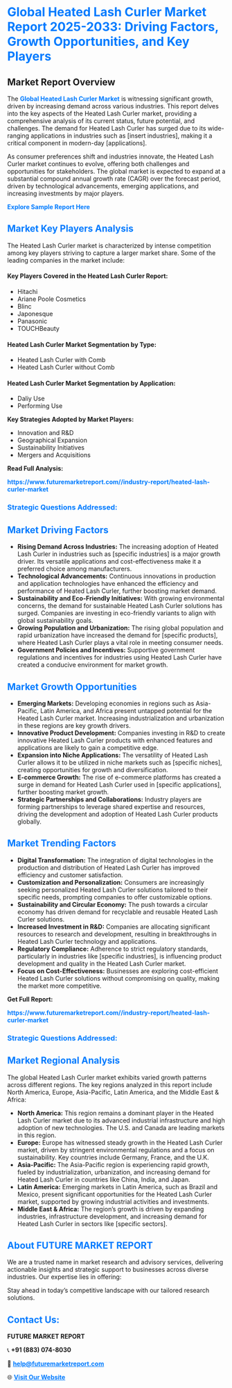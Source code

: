 <h1 style="color: #007BFF;">Global Heated Lash Curler Market Report 2025-2033: Driving Factors, Growth Opportunities, and Key Players</h1>

<section id="overview">
<h2>Market Report Overview</h2>
<p>The <a href="https://www.futuremarketreport.com//industry-report/heated-lash-curler-market" style="color: #007BFF; text-decoration: none;"><strong>Global Heated Lash Curler Market</strong></a> is witnessing significant growth, driven by increasing demand across various industries. This report delves into the key aspects of the Heated Lash Curler market, providing a comprehensive analysis of its current status, future potential, and challenges. The demand for Heated Lash Curler has surged due to its wide-ranging applications in industries such as [insert industries], making it a critical component in modern-day [applications].</p>
<p>As consumer preferences shift and industries innovate, the Heated Lash Curler market continues to evolve, offering both challenges and opportunities for stakeholders. The global market is expected to expand at a substantial compound annual growth rate (CAGR) over the forecast period, driven by technological advancements, emerging applications, and increasing investments by major players.</p>
</section>

<section id="overview">
<p><a href="https://www.futuremarketreport.com//request-sample/reportId=92588" style="color: #007BFF; text-decoration: none;"><strong>Explore Sample Report Here</strong></a></p>
</section>

<section id="key-players">
<h2 style="color: #007BFF;">Market Key Players Analysis</h2>
<p>The Heated Lash Curler market is characterized by intense competition among key players striving to capture a larger market share. Some of the leading companies in the market include:</p>
<h4>Key Players Covered in the Heated Lash Curler Report:</h4>
<ul><li>Hitachi</li><li>Ariane Poole Cosmetics</li><li>Blinc</li><li>Japonesque</li><li>Panasonic</li><li>TOUCHBeauty</li></ul>
<h4>Heated Lash Curler Market Segmentation by Type:</h4>
<ul><li>Heated Lash Curler with Comb</li><li>Heated Lash Curler without Comb</li></ul>

<h4>Heated Lash Curler Market Segmentation by Application:</h4>
<ul><li>Daliy Use</li><li>Performing Use</li></ul>
<p><strong>Key Strategies Adopted by Market Players:</strong></p>
<ul>
<li>Innovation and R&D</li>
<li>Geographical Expansion</li>
<li>Sustainability Initiatives</li>
<li>Mergers and Acquisitions</li>
</ul>
</section>

<section>
<p><strong>Read Full Analysis: </strong></p><a href="https://www.futuremarketreport.com//industry-report/heated-lash-curler-market" style="color: #007BFF; text-decoration: none;"><strong>https://www.futuremarketreport.com//industry-report/heated-lash-curler-market</strong></a>
<h3 style="color: #007BFF;">Strategic Questions Addressed:</h3>
</section>

<section id="driving-factors">
<h2 style="color: #007BFF;">Market Driving Factors</h2>
<ul>
<li><strong>Rising Demand Across Industries:</strong> The increasing adoption of Heated Lash Curler in industries such as [specific industries] is a major growth driver. Its versatile applications and cost-effectiveness make it a preferred choice among manufacturers.</li>
<li><strong>Technological Advancements:</strong> Continuous innovations in production and application technologies have enhanced the efficiency and performance of Heated Lash Curler, further boosting market demand.</li>
<li><strong>Sustainability and Eco-Friendly Initiatives:</strong> With growing environmental concerns, the demand for sustainable Heated Lash Curler solutions has surged. Companies are investing in eco-friendly variants to align with global sustainability goals.</li>
<li><strong>Growing Population and Urbanization:</strong> The rising global population and rapid urbanization have increased the demand for [specific products], where Heated Lash Curler plays a vital role in meeting consumer needs.</li>
<li><strong>Government Policies and Incentives:</strong> Supportive government regulations and incentives for industries using Heated Lash Curler have created a conducive environment for market growth.</li>
</ul>
</section>

<section id="growth-opportunities">
<h2 style="color: #007BFF;">Market Growth Opportunities</h2>
<ul>
<li><strong>Emerging Markets:</strong> Developing economies in regions such as Asia-Pacific, Latin America, and Africa present untapped potential for the Heated Lash Curler market. Increasing industrialization and urbanization in these regions are key growth drivers.</li>
<li><strong>Innovative Product Development:</strong> Companies investing in R&D to create innovative Heated Lash Curler products with enhanced features and applications are likely to gain a competitive edge.</li>
<li><strong>Expansion into Niche Applications:</strong> The versatility of Heated Lash Curler allows it to be utilized in niche markets such as [specific niches], creating opportunities for growth and diversification.</li>
<li><strong>E-commerce Growth:</strong> The rise of e-commerce platforms has created a surge in demand for Heated Lash Curler used in [specific applications], further boosting market growth.</li>
<li><strong>Strategic Partnerships and Collaborations:</strong> Industry players are forming partnerships to leverage shared expertise and resources, driving the development and adoption of Heated Lash Curler products globally.</li>
</ul>
</section>

<section id="trending-factors">
<h2 style="color: #007BFF;">Market Trending Factors</h2>
<ul>
<li><strong>Digital Transformation:</strong> The integration of digital technologies in the production and distribution of Heated Lash Curler has improved efficiency and customer satisfaction.</li>
<li><strong>Customization and Personalization:</strong> Consumers are increasingly seeking personalized Heated Lash Curler solutions tailored to their specific needs, prompting companies to offer customizable options.</li>
<li><strong>Sustainability and Circular Economy:</strong> The push towards a circular economy has driven demand for recyclable and reusable Heated Lash Curler solutions.</li>
<li><strong>Increased Investment in R&D:</strong> Companies are allocating significant resources to research and development, resulting in breakthroughs in Heated Lash Curler technology and applications.</li>
<li><strong>Regulatory Compliance:</strong> Adherence to strict regulatory standards, particularly in industries like [specific industries], is influencing product development and quality in the Heated Lash Curler market.</li>
<li><strong>Focus on Cost-Effectiveness:</strong> Businesses are exploring cost-efficient Heated Lash Curler solutions without compromising on quality, making the market more competitive.</li>
</ul>
</section>

<section>
<p><strong>Get Full Report: </strong></p><a href="https://www.futuremarketreport.com//industry-report/heated-lash-curler-market" style="color: #007BFF; text-decoration: none;"><strong>https://www.futuremarketreport.com//industry-report/heated-lash-curler-market</strong></a>
<h3 style="color: #007BFF;">Strategic Questions Addressed:</h3>
</section>


<section id="regional-analysis">
<h2 style="color: #007BFF;">Market Regional Analysis</h2>
<p>The global Heated Lash Curler market exhibits varied growth patterns across different regions. The key regions analyzed in this report include North America, Europe, Asia-Pacific, Latin America, and the Middle East & Africa:</p>
<ul>
<li><strong>North America:</strong> This region remains a dominant player in the Heated Lash Curler market due to its advanced industrial infrastructure and high adoption of new technologies. The U.S. and Canada are leading markets in this region.</li>
<li><strong>Europe:</strong> Europe has witnessed steady growth in the Heated Lash Curler market, driven by stringent environmental regulations and a focus on sustainability. Key countries include Germany, France, and the U.K.</li>
<li><strong>Asia-Pacific:</strong> The Asia-Pacific region is experiencing rapid growth, fueled by industrialization, urbanization, and increasing demand for Heated Lash Curler in countries like China, India, and Japan.</li>
<li><strong>Latin America:</strong> Emerging markets in Latin America, such as Brazil and Mexico, present significant opportunities for the Heated Lash Curler market, supported by growing industrial activities and investments.</li>
<li><strong>Middle East & Africa:</strong> The region’s growth is driven by expanding industries, infrastructure development, and increasing demand for Heated Lash Curler in sectors like [specific sectors].</li>
</ul>
</section>

<footer>
<h2 style="color: #007BFF;">About FUTURE MARKET REPORT</h2>
<p>We are a trusted name in market research and advisory services, delivering actionable insights and strategic support to businesses across diverse industries. Our expertise lies in offering:</p>

<p>Stay ahead in today’s competitive landscape with our tailored research solutions.</p>

<h2 style="color: #007BFF;">Contact Us:</h2>
<p><strong>FUTURE MARKET REPORT</strong></p>
<p>📞 <strong>+91 (883) 074-8030</strong></p>
<p>📧 <strong><a href="mailto:help@futuremarketreport.com" style="color: #007BFF;">help@futuremarketreport.com</a></strong></p>
<p>🌐 <strong><a href="https://www.futuremarketreport.com/" style="color: #007BFF;">Visit Our Website</a></strong></p>
</footer>